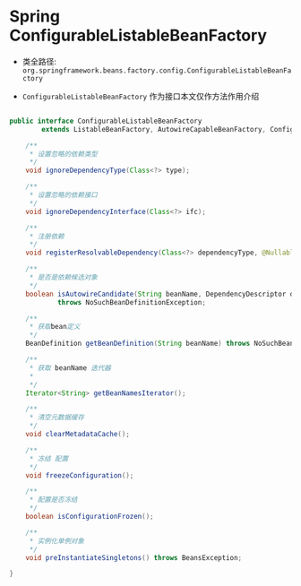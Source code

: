 # Spring ConfigurableListableBeanFactory
- 类全路径: `org.springframework.beans.factory.config.ConfigurableListableBeanFactory`



- `ConfigurableListableBeanFactory` 作为接口本文仅作方法作用介绍


```java

public interface ConfigurableListableBeanFactory
		extends ListableBeanFactory, AutowireCapableBeanFactory, ConfigurableBeanFactory {

	/**
	 * 设置忽略的依赖类型
	 */
	void ignoreDependencyType(Class<?> type);

	/**
	 * 设置忽略的依赖接口
	 */
	void ignoreDependencyInterface(Class<?> ifc);

	/**
	 * 注册依赖
	 */
	void registerResolvableDependency(Class<?> dependencyType, @Nullable Object autowiredValue);

	/**
	 * 是否是依赖候选对象
	 */
	boolean isAutowireCandidate(String beanName, DependencyDescriptor descriptor)
			throws NoSuchBeanDefinitionException;

	/**
	 * 获取bean定义
	 */
	BeanDefinition getBeanDefinition(String beanName) throws NoSuchBeanDefinitionException;

	/**
	 * 获取 beanName 迭代器
	 *
	 */
	Iterator<String> getBeanNamesIterator();

	/**
	 * 清空元数据缓存
	 */
	void clearMetadataCache();

	/**
	 * 冻结 配置
	 */
	void freezeConfiguration();

	/**
	 * 配置是否冻结
	 */
	boolean isConfigurationFrozen();

	/**
	 * 实例化单例对象
	 */
	void preInstantiateSingletons() throws BeansException;

}
```